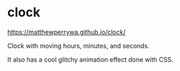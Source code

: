 # clock
https://matthewperrywa.github.io/clock/

Clock with moving hours, minutes, and seconds.

It also has a cool glitchy animation effect done with CSS.
